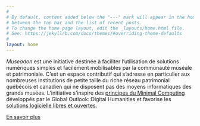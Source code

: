 ```yaml
---
#
# By default, content added below the "---" mark will appear in the home page
# between the top bar and the list of recent posts.
# To change the home page layout, edit the _layouts/home.html file.
# See: https://jekyllrb.com/docs/themes/#overriding-theme-defaults
#
layout: home
---
```


*Museadon* est une initiative destinée à faciliter l’utilisation de solutions numériques simples et facilement mobilisables par la communauté muséale et patrimoniale. C’est un espace contributif qui s’adresse en particulier aux nombreuses institutions de petite taille du riche réseau patrimonial québécois et canadien qui ne disposent pas des moyens informatiques des grands musées. L’initiative s’inspire des [principes du Minimal Computing](https://go-dh.github.io/mincomp/) développés par le Global Outlook::Digital Humanities et favorise les [solutions logicielle libres et ouvertes](https://www.gnu.org/philosophy/free-sw.fr.html).

[En savoir plus](/about)

